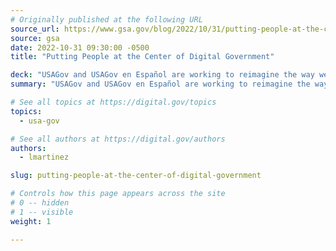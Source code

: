 ```yaml
---
# Originally published at the following URL
source_url: https://www.gsa.gov/blog/2022/10/31/putting-people-at-the-center-of-digital-government
source: gsa
date: 2022-10-31 09:30:00 -0500
title: "Putting People at the Center of Digital Government"

deck: "USAGov and USAGov en Español are working to reimagine the way we provide government information and services to the public. The USAGov team is an example of how GSA’s Technology Transformation Services (TTS) is aligning and living up to the challenges outlined in the President’s Management Agenda. The focus in 2022 has been on centering the work around the people we serve."
summary: "USAGov and USAGov en Español are working to reimagine the way we provide government information and services to the public. The USAGov team is an example of how GSA’s Technology Transformation Services (TTS) is aligning and living up to the challenges outlined in the President’s Management Agenda. The focus in 2022 has been on centering the work around the people we serve."

# See all topics at https://digital.gov/topics
topics:
  - usa-gov

# See all authors at https://digital.gov/authors
authors:
  - lmartinez

slug: putting-people-at-the-center-of-digital-government

# Controls how this page appears across the site
# 0 -- hidden
# 1 -- visible
weight: 1

---
```

